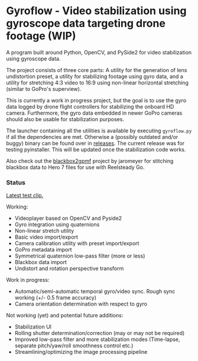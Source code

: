 # Gyroflow - Video stabilization using gyroscope data targeting drone footage (WIP)

A program built around Python, OpenCV, and PySide2 for video stabilization using gyroscope data.

The project consists of three core parts: A utility for the generation of lens undistortion preset, a utility for stabilizing footage using gyro data, and a utility for stretching 4:3 video to 16:9 using non-linear horizontal stretching (similar to GoPro's superview).

This is currently a work in progress project, but the goal is to use the gyro data logged by drone flight controllers for stabilizing the onboard HD camera. Furthermore, the gyro data embedded in newer GoPro cameras should also be usable for stabilization purposes.

The launcher containing all the utilities is available by executing `gyroflow.py` if all the dependencies are met. Otherwise a (possibly outdated and/or buggy) binary can be found over in [releases](https://github.com/ElvinC/gyroflow/releases). The current release was for testing pyinstaller. This will be updated once the stabilization code works.

Also check out the [blackbox2gpmf](https://github.com/jaromeyer/blackbox2gpmf) project by jaromeyer for stitching blackbox data to Hero 7 files for use with Reelsteady Go.

### Status

[Latest test clip.](https://youtu.be/uee1IgD7QWs)

Working:
* Videoplayer based on OpenCV and Pyside2
* Gyro integration using quaternions
* Non-linear stretch utility
* Basic video import/export
* Camera calibration utility with preset import/export
* GoPro metadata import
* Symmetrical quaternion low-pass filter (more or less)
* Blackbox data import
* Undistort and rotation perspective transform

Work in progress:
* Automatic/semi-automatic temporal gyro/video sync. Rough sync working (+/- 0.5 frame accuracy)
* Camera orientation determination with respect to gyro

Not working (yet) and potential future additions:
* Stabilization UI
* Rolling shutter determination/correction (may or may not be required)
* Improved low-pass filter and more stabilization modes (Time-lapse, separate pitch/yaw/roll smoothness control etc.)
* Streamlining/optimizing the image processing pipeline